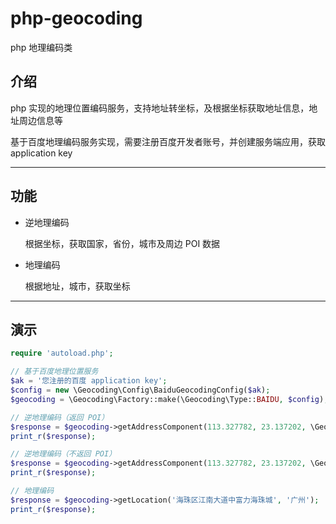 # php-geocoding

php 地理编码类

## 介绍

php 实现的地理位置编码服务，支持地址转坐标，及根据坐标获取地址信息，地址周边信息等

基于百度地理编码服务实现，需要注册百度开发者账号，并创建服务端应用，获取 application key

---

## 功能

- 逆地理编码

  根据坐标，获取国家，省份，城市及周边 POI 数据

- 地理编码

  根据地址，城市，获取坐标

---

## 演示

```php
require 'autoload.php';

// 基于百度地理位置服务
$ak = '您注册的百度 application key';
$config = new \Geocoding\Config\BaiduGeocodingConfig($ak);
$geocoding = \Geocoding\Factory::make(\Geocoding\Type::BAIDU, $config);

// 逆地理编码（返回 POI）
$response = $geocoding->getAddressComponent(113.327782, 23.137202, \Geocoding\ExtensionsPoi::POI);
print_r($response);

// 逆地理编码（不返回 POI）
$response = $geocoding->getAddressComponent(113.327782, 23.137202, \Geocoding\ExtensionsPoi::NO_POI);
print_r($response);

// 地理编码
$response = $geocoding->getLocation('海珠区江南大道中富力海珠城', '广州');
print_r($response);
```
